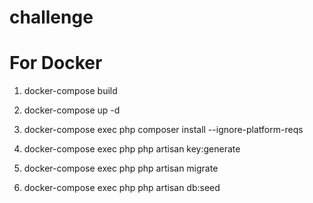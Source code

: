 # challenge


# For Docker

1. docker-compose build

2. docker-compose up -d

3. docker-compose exec php composer install --ignore-platform-reqs

4. docker-compose exec php php artisan key:generate

5. docker-compose exec php php artisan migrate

6. docker-compose exec php php artisan db:seed